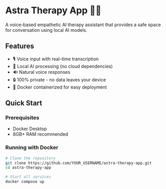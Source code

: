 # Astra Therapy App 🤖💙

A voice-based empathetic AI therapy assistant that provides a safe space for conversation using local AI models.

## Features

- 🎙️ Voice input with real-time transcription
- 🧠 Local AI processing (no cloud dependencies)
- 🔊 Natural voice responses
- 🔒 100% private - no data leaves your device
- 🐳 Docker containerized for easy deployment

## Quick Start

### Prerequisites
- Docker Desktop
- 8GB+ RAM recommended

### Running with Docker

```bash
# Clone the repository
git clone https://github.com/YOUR_USERNAME/astra-therapy-app.git
cd astra-therapy-app

# Start all services
docker compose up